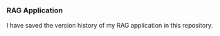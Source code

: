 <h3> RAG Application </h3>
  I have saved the version history of my RAG application in this repository.
